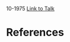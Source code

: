 

10-1975
[Link to Talk](https://www.churchofjesuschrist.org/study/general-conference/1975/10/friday-morning-session?lang=eng)



# References
